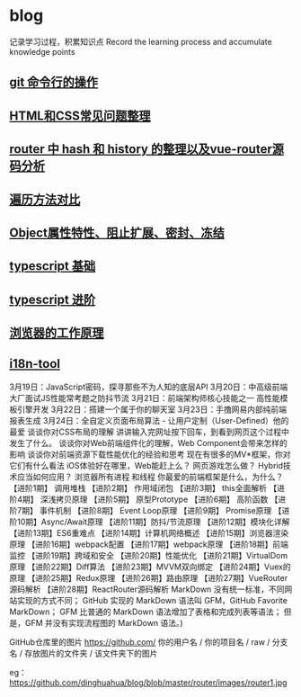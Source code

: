 # blog
记录学习过程，积累知识点
Record the learning process and accumulate knowledge points

## [git 命令行的操作](https://github.com/dinghuahua/blog/blob/master/git-study/git%E6%95%99%E7%A8%8B.md)
## [HTML和CSS常见问题整理](https://github.com/dinghuahua/blog/blob/master/html-css/html-css.md)
## [router 中 hash 和 history 的整理以及vue-router源码分析](https://github.com/dinghuahua/blog/blob/master/router/vue-router-history-hash.md)
## [遍历方法对比](https://github.com/dinghuahua/blog/blob/master/javaScript/%E9%81%8D%E5%8E%86%E4%BB%A5%E5%8F%8A%E6%98%AF%E5%90%A6%E5%BF%BD%E7%95%A5enumerable.md)
## [Object属性特性、阻止扩展、密封、冻结](https://github.com/dinghuahua/blog/blob/master/javaScript/ES5%20%E5%AF%B9%E8%B1%A1%E7%9A%84%E6%89%A9%E5%B1%95(Object.preventExtensions)%E3%80%81%E5%AF%86%E5%B0%81(Object.seal)%E5%92%8C%E5%86%BB%E7%BB%93(Object.freeze).md)
## [typescript 基础](https://github.com/dinghuahua/blog/blob/master/typescript/typescript.md)
## [typescript 进阶](https://github.com/dinghuahua/blog/blob/master/typescript/typescript-%E8%BF%9B%E9%98%B6.md)
## [浏览器的工作原理](https://github.com/dinghuahua/blog/blob/master/browser/%E6%B5%8F%E8%A7%88%E5%99%A8%E4%B8%BB%E8%A6%81%E8%BF%9B%E7%A8%8B%E7%BA%BF%E7%A8%8B%E4%BB%A5%E5%8F%8A%E6%B8%B2%E6%9F%93%E5%92%8Cjs%E6%89%A7%E8%A1%8C%E7%9A%84%E8%BF%90%E8%A1%8C%E5%8E%9F%E7%90%86%E7%9A%84%E5%88%86%E6%9E%90.md)
## [i18n-tool](https://github.com/dinghuahua/i18n-tool)
[^_^]: # (## [todo https和http 1.1 2 的对比] http:www.baidu.com)
[^_^]: # (## [todo websocket和ajax 的对比] http:www.baidu.com)
[^_^]: # (## [todo eventloop] http:www.baidu.com)
[^_^]: # (## [todo cdn] http:www.baidu.com)
[^_^]: # (## [todo 浏览器缓存  强缓存  协议缓存] http:www.baidu.com)
[^_^]: # (## [todo 微信公众号授权] http:www.baidu.com)
[^_^]: # (## [todo 懒加载  时间戳] http:www.baidu.com)
[^_^]: # (## [todo 进阶题目] http:www.baidu.com)
[^_^]: # (## [todo 进阶题目] http:www.baidu.com)
[^_^]: # (## [todo 进阶题目] http:www.baidu.com)
[^_^]: # (## [todo webpack - 热部署时间] http:www.baidu.com)
[^_^]: # (## [todo webpack -load] http:www.baidu.com)

[^_^]: # (3月18日：你必须要掌握的新一代异步交互2.0技术
3月19日：JavaScript密码，探寻那些不为人知的底层API
3月20日：中高级前端大厂面试JS性能常考题之防抖节流
3月21日：前端架构师核心技能之一  高性能模板引擎开发
3月22日：搭建一个属于你的聊天室
3月23日：手撸网易内部纯前端报表生成
3月24日：全自定义页面布局算法 - 让用户定制（User-Defined）他的最爱
谈谈你对CSS布局的理解
讲讲输入完网址按下回车，到看到网页这个过程中发生了什么。
谈谈你对Web前端组件化的理解，Web Component会带来怎样的影响
谈谈你对前端资源下载性能优化的经验和思考
现在有很多的MV*框架，你对它们有什么看法
iOS体验好在哪里，Web能赶上么？
网页游戏怎么做？
Hybrid技术应当如何应用？
浏览器所有进程 和线程
你最爱的前端框架是什么，为什么？
【进阶1期】 调用堆栈
【进阶2期】 作用域闭包
【进阶3期】 this全面解析
【进阶4期】 深浅拷贝原理
【进阶5期】 原型Prototype
【进阶6期】 高阶函数
【进阶7期】 事件机制
【进阶8期】 Event Loop原理
【进阶9期】 Promise原理
【进阶10期】Async/Await原理
【进阶11期】防抖/节流原理
【进阶12期】模块化详解
【进阶13期】ES6重难点
【进阶14期】计算机网络概述
【进阶15期】浏览器渲染原理
【进阶16期】webpack配置
【进阶17期】webpack原理
【进阶18期】前端监控
【进阶19期】跨域和安全
【进阶20期】性能优化
【进阶21期】VirtualDom原理
【进阶22期】Diff算法
【进阶23期】MVVM双向绑定
【进阶24期】Vuex的原理
【进阶25期】Redux原理
【进阶26期】路由原理
【进阶27期】VueRouter源码解析
【进阶28期】ReactRouter源码解析
MarkDown 没有统一标准，不同网站实现的方式不同；
GitHub 实现的 MarkDown 语法叫 GFM，GitHub Favorite MarkDown；
GFM 比普通的 MarkDown 语法增加了表格和完成列表等语法；
但是，GFM 并没有实现流程图的 MarkDown 语法。)

GitHub仓库里的图片
https://github.com/ 你的用户名 / 你的项目名 / raw / 分支名 / 存放图片的文件夹 / 该文件夹下的图片


eg：
https://github.com/dinghuahua/blog/blob/master/router/images/router1.jpg
